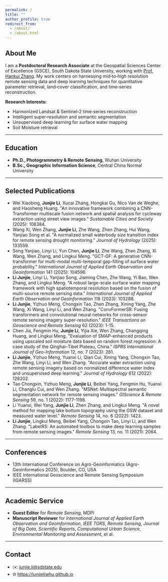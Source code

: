 ```yaml
---
permalink: /
title: ""
author_profile: true
redirect_from: 
  - /about/
  - /about.html
---
```


## About Me  
I am a **Postdoctoral Research Associate** at the Geospatial Sciences Center of Excellence (GSCE), South Dakota State University, working with [Prof. Hankui Zhang](https://www.sdstate.edu/directory/hankui-zhang). My work centers on harnessing mid‑to‑high resolution remote sensing data and deep learning techniques for quantitative parameter retrieval, land‑cover classification, and time‑series reconstruction.

**Research Interests:**  
- Harmonized Landsat & Sentinel‑2 time‑series reconstruction  
- Intelligent super‑resolution and semantic segmentation  
- Unsupervised deep learning for surface water mapping  
- Soil Moisture retrieval 

---

## Education  
- **Ph.D., Photogrammetry & Remote Sensing**, Wuhan University   
- **B.Sc., Geographic Information Science**, Central China Normal University  

---

## Selected Publications
- Wei Xiaobing, **Junjie Li**, Xucai Zhang, Hongkai Gu, Nico Van de Weghe, and Haosheng Huang. "An innovative framework combining a CNN-Transformer multiscale fusion network and spatial analysis for cycleway extraction using street view images." _Sustainable Cities and Society_ (2025): 106384.
- Wang Xi, Wen Zhang, **Junjie Li**, Zhe Wang, Zhen Zhang, Hui Wang, Yanjiao Song et al. "A normalized small waterbody size transition index for remote sensing drought monitoring." _Journal of Hydrology_ (2025): 133559.
- Song Yanjiao, Linyi Li, Yun Chen, **Junjie Li**, Zhe Wang, Zhen Zhang, Xi Wang, Wen Zhang, and Lingkui Meng. "GCT-GF: A generative CNN-transformer for multi-modal multi-temporal gap-filling of surface water probability." _International Journal of Applied Earth Observation and Geoinformation_ 141 (2025): 104596.
- **Li Junjie**, Linyi Li, Yanjiao Song, Jiaming Chen, Zhe Wang, Yi Bao, Wen Zhang, and Lingkui Meng. "A robust large-scale surface water mapping framework with high spatiotemporal resolution based on the fusion of multi-source remote sensing data." _International Journal of Applied Earth Observation and Geoinformation_ 118 (2023): 103288.
- **Li Junjie**, Yizhuo Meng, Chongxin Tao, Zhen Zhang, Xining Yang, Zhe Wang, Xi Wang, Linyi Li, and Wen Zhang. "ConvFormerSR: Fusing transformers and convolutional neural networks for cross-sensor remote sensing imagery super-resolution." _IEEE Transactions on Geoscience and Remote Sensing_ 62 (2023): 1-15.
- Chen Jia, Fengmin Hu, **Junjie Li**, Yijia Xie, Wen Zhang, Changqing Huang, and Lingkui Meng. "Evaluation of SMAP-enhanced products using upscaled soil moisture data based on random forest regression: A case study of the Qinghai–Tibet Plateau, China." _ISPRS International Journal of Geo-Information_ 12, no. 7 (2023): 281.
- **Li Junjie**, Yizhuo Meng, Yuanxi Li, Qian Cui, Xining Yang, Chongxin Tao, Zhe Wang, Linyi Li, and Wen Zhang. "Accurate water extraction using remote sensing imagery based on normalized difference water index and unsupervised deep learning." _Journal of Hydrology_ 612 (2022): 128202.
- Tao Chongxin, Yizhuo Meng, **Junjie Li**, Beibei Yang, Fengmin Hu, Yuanxi Li, Changlu Cui, and Wen Zhang. "MSNet: Multispectral semantic segmentation network for remote sensing images." _GIScience & Remote Sensing_ 59, no. 1 (2022): 1177-1198.
- Li Yuanxi, Wei Yang, **Junjie Li**, Zhen Zhang, and Lingkui Meng. "A novel method for mapping lake bottom topography using the GSW dataset and measured water level." _Remote Sensing_ 14, no. 6 (2022): 1423.
- **Li Junjie**, Lingkui Meng, Beibei Yang, Chongxin Tao, Linyi Li, and Wen Zhang. "LabelRS: An automated toolbox to make deep learning samples from remote sensing images." _Remote Sensing_ 13, no. 11 (2021): 2064.

---

## Conferences  
- 13th International Conference on Agro-Geoinformatics (Agro-Geoinformatics 2025), Boulder, CO, USA  
- IEEE International Geoscience and Remote Sensing Symposium (IGARSS)  

---

## Academic Service  
- **Guest Editor** for _Remote Sensing_, MDPI  
- **Manuscript Reviewer** for _International Journal of Applied Earth Observation and Geoinformation_, _IEEE TGRS_, _Remote Sensing_, _Journal of Big Data_, _Scientific Reports_, _Computational Urban Science_, _Environmental Monitoring and Assessment_, et al.  
 
---

## Contact  
- ✉️ junjie.li@sdstate.edu   
- 🌐 https://junjieliwhu.github.io  

